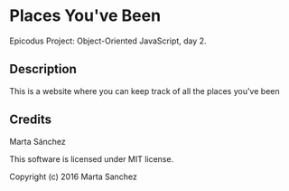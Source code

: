 # Places You've Been

Epicodus Project: Object-Oriented JavaScript, day 2.

## Description

This is a website where you can keep track of all the places you've been

## Credits

Marta Sánchez

This software is licensed under MIT license.

Copyright (c) 2016 Marta Sanchez
